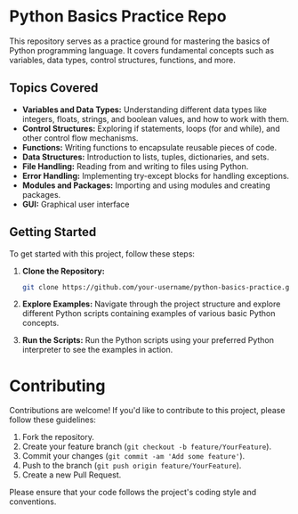 # Python Basics Practice Repo

This repository serves as a practice ground for mastering the basics of Python programming language. It covers fundamental concepts such as variables, data types, control structures, functions, and more.

## Topics Covered

- **Variables and Data Types:** Understanding different data types like integers, floats, strings, and boolean values, and how to work with them.
- **Control Structures:** Exploring if statements, loops (for and while), and other control flow mechanisms.
- **Functions:** Writing functions to encapsulate reusable pieces of code.
- **Data Structures:** Introduction to lists, tuples, dictionaries, and sets.
- **File Handling:** Reading from and writing to files using Python.
- **Error Handling:** Implementing try-except blocks for handling exceptions.
- **Modules and Packages:** Importing and using modules and creating packages.
- **GUI:** Graphical user interface

## Getting Started

To get started with this project, follow these steps:

1. **Clone the Repository:** 
   ```bash
   git clone https://github.com/your-username/python-basics-practice.git
    ```
2. **Explore Examples:**
    Navigate through the project structure and explore different Python scripts containing examples of various basic Python concepts.

3. **Run the Scripts:**
    Run the Python scripts using your preferred Python interpreter to see the examples in action.

# Contributing

Contributions are welcome! If you'd like to contribute to this project, please follow these guidelines:

1. Fork the repository.
2. Create your feature branch (```git checkout -b feature/YourFeature```).
3. Commit your changes (```git commit -am 'Add some feature'```).
4. Push to the branch (```git push origin feature/YourFeature```).
5. Create a new Pull Request.

Please ensure that your code follows the project's coding style and conventions.
